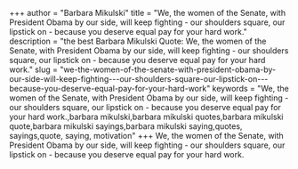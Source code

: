 +++
author = "Barbara Mikulski"
title = "We, the women of the Senate, with President Obama by our side, will keep fighting - our shoulders square, our lipstick on - because you deserve equal pay for your hard work."
description = "the best Barbara Mikulski Quote: We, the women of the Senate, with President Obama by our side, will keep fighting - our shoulders square, our lipstick on - because you deserve equal pay for your hard work."
slug = "we-the-women-of-the-senate-with-president-obama-by-our-side-will-keep-fighting---our-shoulders-square-our-lipstick-on---because-you-deserve-equal-pay-for-your-hard-work"
keywords = "We, the women of the Senate, with President Obama by our side, will keep fighting - our shoulders square, our lipstick on - because you deserve equal pay for your hard work.,barbara mikulski,barbara mikulski quotes,barbara mikulski quote,barbara mikulski sayings,barbara mikulski saying,quotes, sayings,quote, saying, motivation"
+++
We, the women of the Senate, with President Obama by our side, will keep fighting - our shoulders square, our lipstick on - because you deserve equal pay for your hard work.
